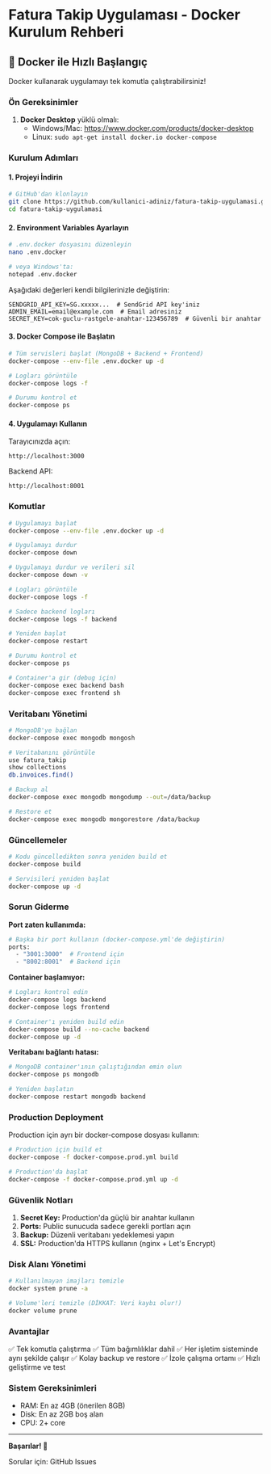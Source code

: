 # Fatura Takip Uygulaması - Docker Kurulum Rehberi

## 🐳 Docker ile Hızlı Başlangıç

Docker kullanarak uygulamayı tek komutla çalıştırabilirsiniz!

### Ön Gereksinimler

1. **Docker Desktop** yüklü olmalı:
   - Windows/Mac: https://www.docker.com/products/docker-desktop
   - Linux: `sudo apt-get install docker.io docker-compose`

### Kurulum Adımları

#### 1. Projeyi İndirin

```bash
# GitHub'dan klonlayın
git clone https://github.com/kullanici-adiniz/fatura-takip-uygulamasi.git
cd fatura-takip-uygulamasi
```

#### 2. Environment Variables Ayarlayın

```bash
# .env.docker dosyasını düzenleyin
nano .env.docker

# veya Windows'ta:
notepad .env.docker
```

Aşağıdaki değerleri kendi bilgilerinizle değiştirin:
```
SENDGRID_API_KEY=SG.xxxxx...  # SendGrid API key'iniz
ADMIN_EMAIL=email@example.com  # Email adresiniz
SECRET_KEY=cok-guclu-rastgele-anahtar-123456789  # Güvenli bir anahtar
```

#### 3. Docker Compose ile Başlatın

```bash
# Tüm servisleri başlat (MongoDB + Backend + Frontend)
docker-compose --env-file .env.docker up -d

# Logları görüntüle
docker-compose logs -f

# Durumu kontrol et
docker-compose ps
```

#### 4. Uygulamayı Kullanın

Tarayıcınızda açın:
```
http://localhost:3000
```

Backend API:
```
http://localhost:8001
```

### Komutlar

```bash
# Uygulamayı başlat
docker-compose --env-file .env.docker up -d

# Uygulamayı durdur
docker-compose down

# Uygulamayı durdur ve verileri sil
docker-compose down -v

# Logları görüntüle
docker-compose logs -f

# Sadece backend logları
docker-compose logs -f backend

# Yeniden başlat
docker-compose restart

# Durumu kontrol et
docker-compose ps

# Container'a gir (debug için)
docker-compose exec backend bash
docker-compose exec frontend sh
```

### Veritabanı Yönetimi

```bash
# MongoDB'ye bağlan
docker-compose exec mongodb mongosh

# Veritabanını görüntüle
use fatura_takip
show collections
db.invoices.find()

# Backup al
docker-compose exec mongodb mongodump --out=/data/backup

# Restore et
docker-compose exec mongodb mongorestore /data/backup
```

### Güncellemeler

```bash
# Kodu güncelledikten sonra yeniden build et
docker-compose build

# Servisileri yeniden başlat
docker-compose up -d
```

### Sorun Giderme

**Port zaten kullanımda:**
```bash
# Başka bir port kullanın (docker-compose.yml'de değiştirin)
ports:
  - "3001:3000"  # Frontend için
  - "8002:8001"  # Backend için
```

**Container başlamıyor:**
```bash
# Logları kontrol edin
docker-compose logs backend
docker-compose logs frontend

# Container'ı yeniden build edin
docker-compose build --no-cache backend
docker-compose up -d
```

**Veritabanı bağlantı hatası:**
```bash
# MongoDB container'ının çalıştığından emin olun
docker-compose ps mongodb

# Yeniden başlatın
docker-compose restart mongodb backend
```

### Production Deployment

Production için ayrı bir docker-compose dosyası kullanın:

```bash
# Production için build et
docker-compose -f docker-compose.prod.yml build

# Production'da başlat
docker-compose -f docker-compose.prod.yml up -d
```

### Güvenlik Notları

1. **Secret Key:** Production'da güçlü bir anahtar kullanın
2. **Ports:** Public sunucuda sadece gerekli portları açın
3. **Backup:** Düzenli veritabanı yedeklemesi yapın
4. **SSL:** Production'da HTTPS kullanın (nginx + Let's Encrypt)

### Disk Alanı Yönetimi

```bash
# Kullanılmayan imajları temizle
docker system prune -a

# Volume'leri temizle (DİKKAT: Veri kaybı olur!)
docker volume prune
```

### Avantajlar

✅ Tek komutla çalıştırma
✅ Tüm bağımlılıklar dahil
✅ Her işletim sisteminde aynı şekilde çalışır
✅ Kolay backup ve restore
✅ İzole çalışma ortamı
✅ Hızlı geliştirme ve test

### Sistem Gereksinimleri

- RAM: En az 4GB (önerilen 8GB)
- Disk: En az 2GB boş alan
- CPU: 2+ core

---

**Başarılar! 🚀**

Sorular için: GitHub Issues
